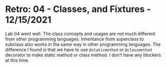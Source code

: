 # Retro: 04 - Classes, and Fixtures - 12/15/2021

Lab 04 went well. The class concepts and usages are not much different from other programming languages. Inheritance from superclass to subclass also works in the same way in other programming languages. The difference I found is that we have to use `@staticmethod` or `@classmethod` decorator to make static method or class method. I don't have any blockers at this time.

